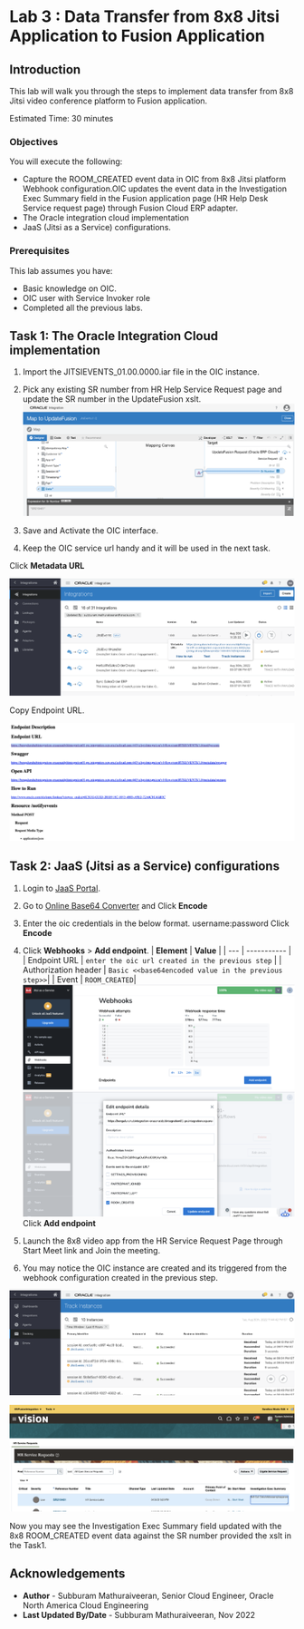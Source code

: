 # Lab 3 : Data Transfer from 8x8 Jitsi Application to Fusion Application

## Introduction

This lab will walk you through the steps to implement data transfer from 8x8 Jitsi video conference platform to Fusion application.

Estimated Time: 30 minutes

### Objectives

You will execute the following:

- Capture the ROOM_CREATED event data in OIC from 8x8 Jitsi platform Webhook configuration.OIC updates the event data in the
  Investigation Exec Summary field in the Fusion application page (HR Help Desk Service request page) through Fusion Cloud ERP
  adapter.
- The Oracle integration cloud implementation
- JaaS (Jitsi as a Service) configurations.

### Prerequisites

This lab assumes you have:

- Basic knowledge on OIC.
- OIC user with Service Invoker role
- Completed all the previous labs.

## Task 1: The Oracle Integration Cloud implementation

1. Import the JITSIEVENTS_01.00.0000.iar file in the OIC instance.

2. Pick any existing SR number from HR Help Service Request page and update the SR number in the UpdateFusion xslt.
 ![XSLT update](images/screenshot1.png)

3. Save and Activate the OIC interface.

4. Keep the OIC service url handy and it will be used in the next task.

 Click **Metadata URL**

  ![Get the endpoint url](images/screenshot2.png)

 Copy Endpoint URL.

 ![Get the endpoint url](images/screenshot3.png)

## Task 2: JaaS (Jitsi as a Service) configurations

1. Login to [JaaS Portal](https://jaas.8x8.vc).

2. Go to  [Online Base64 Converter](https://www.base64decode.org/) and Click **Encode**

3. Enter the oic credentials in the below format.
   username:password
   Click **Encode**

4. Click **Webhooks** > **Add endpoint**.
 | **Element**        | **Value** |
 | --- | ----------- |
 | Endpoint URL | `enter the oic url created in the previous step`   |
 | Authorization header  | `Basic <<base64encoded value in the previous step>>`|
 | Event | `ROOM_CREATED`|
![Webhook configuration](images/screenshot4.png)
![Endpoint url](images/screenshot5.png)
Click **Add endpoint**

5. Launch the 8x8 video app from the HR Service Request Page through Start Meet link and Join the meeting.

6. You may notice the OIC instance are created and its triggered from the webhook configuration created in the previous step.

![OIC instances](images/screenshot6.png)

![InvestigationExecSummary field](images/screenshot7.png)

Now you may see the Investigation Exec Summary field updated with the 8x8 ROOM_CREATED event data against the SR number provided the xslt in the Task1.

## Acknowledgements

- **Author** - Subburam Mathuraiveeran, Senior Cloud Engineer, Oracle North America Cloud Engineering
- **Last Updated By/Date** - Subburam Mathuraiveeran, Nov 2022
